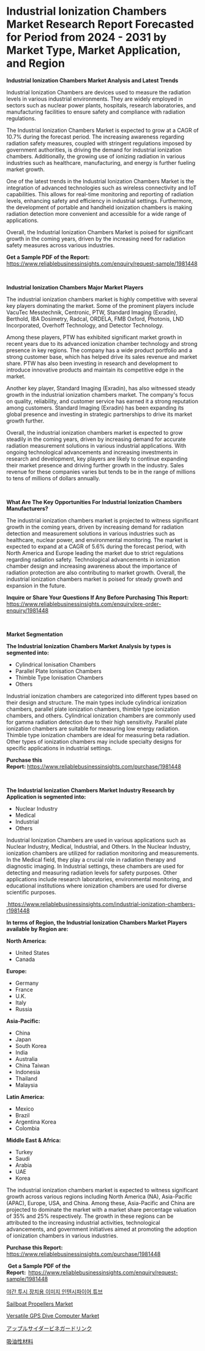 <p><h1>Industrial Ionization Chambers Market Research Report Forecasted for Period from 2024 -  2031 by Market Type, Market Application, and Region</h1></p><p><strong>Industrial Ionization Chambers Market Analysis and Latest Trends</strong></p>
<p><p>Industrial Ionization Chambers are devices used to measure the radiation levels in various industrial environments. They are widely employed in sectors such as nuclear power plants, hospitals, research laboratories, and manufacturing facilities to ensure safety and compliance with radiation regulations.</p><p>The Industrial Ionization Chambers Market is expected to grow at a CAGR of 10.7% during the forecast period. The increasing awareness regarding radiation safety measures, coupled with stringent regulations imposed by government authorities, is driving the demand for industrial ionization chambers. Additionally, the growing use of ionizing radiation in various industries such as healthcare, manufacturing, and energy is further fueling market growth.</p><p>One of the latest trends in the Industrial Ionization Chambers Market is the integration of advanced technologies such as wireless connectivity and IoT capabilities. This allows for real-time monitoring and reporting of radiation levels, enhancing safety and efficiency in industrial settings. Furthermore, the development of portable and handheld ionization chambers is making radiation detection more convenient and accessible for a wide range of applications.</p><p>Overall, the Industrial Ionization Chambers Market is poised for significant growth in the coming years, driven by the increasing need for radiation safety measures across various industries.</p></p>
<p><strong>Get a Sample PDF of the Report:&nbsp;</strong> <a href="https://www.reliablebusinessinsights.com/enquiry/request-sample/1981448">https://www.reliablebusinessinsights.com/enquiry/request-sample/1981448</a></p>
<p>&nbsp;</p>
<p><strong>Industrial Ionization Chambers Major Market Players</strong></p>
<p><p>The industrial ionization chambers market is highly competitive with several key players dominating the market. Some of the prominent players include VacuTec Messtechnik, Centronic, PTW, Standard Imaging (Exradin), Berthold, IBA Dosimetry, Radcal, ORDELA, FMB Oxford, Photonis, LND Incorporated, Overhoff Technology, and Detector Technology.</p><p>Among these players, PTW has exhibited significant market growth in recent years due to its advanced ionization chamber technology and strong presence in key regions. The company has a wide product portfolio and a strong customer base, which has helped drive its sales revenue and market share. PTW has also been investing in research and development to introduce innovative products and maintain its competitive edge in the market.</p><p>Another key player, Standard Imaging (Exradin), has also witnessed steady growth in the industrial ionization chambers market. The company's focus on quality, reliability, and customer service has earned it a strong reputation among customers. Standard Imaging (Exradin) has been expanding its global presence and investing in strategic partnerships to drive its market growth further.</p><p>Overall, the industrial ionization chambers market is expected to grow steadily in the coming years, driven by increasing demand for accurate radiation measurement solutions in various industrial applications. With ongoing technological advancements and increasing investments in research and development, key players are likely to continue expanding their market presence and driving further growth in the industry. Sales revenue for these companies varies but tends to be in the range of millions to tens of millions of dollars annually.</p></p>
<p>&nbsp;</p>
<p><strong>What Are The Key Opportunities For Industrial Ionization Chambers Manufacturers?</strong></p>
<p><p>The industrial ionization chambers market is projected to witness significant growth in the coming years, driven by increasing demand for radiation detection and measurement solutions in various industries such as healthcare, nuclear power, and environmental monitoring. The market is expected to expand at a CAGR of 5.6% during the forecast period, with North America and Europe leading the market due to strict regulations regarding radiation safety. Technological advancements in ionization chamber design and increasing awareness about the importance of radiation protection are also contributing to market growth. Overall, the industrial ionization chambers market is poised for steady growth and expansion in the future.</p></p>
<p><strong>Inquire or Share Your Questions If Any Before Purchasing This Report:</strong> <a href="https://www.reliablebusinessinsights.com/enquiry/pre-order-enquiry/1981448">https://www.reliablebusinessinsights.com/enquiry/pre-order-enquiry/1981448</a></p>
<p>&nbsp;</p>
<p><strong>Market Segmentation</strong></p>
<p><strong>The Industrial Ionization Chambers Market Analysis by types is segmented into:</strong></p>
<p><ul><li>Cylindrical Ionisation Chambers</li><li>Parallel Plate Ionisation Chambers</li><li>Thimble Type Ionisation Chambers</li><li>Others</li></ul></p>
<p><p>Industrial ionization chambers are categorized into different types based on their design and structure. The main types include cylindrical ionization chambers, parallel plate ionization chambers, thimble type ionization chambers, and others. Cylindrical ionization chambers are commonly used for gamma radiation detection due to their high sensitivity. Parallel plate ionization chambers are suitable for measuring low energy radiation. Thimble type ionization chambers are ideal for measuring beta radiation. Other types of ionization chambers may include specialty designs for specific applications in industrial settings.</p></p>
<p><strong>Purchase this Report:&nbsp;</strong><a href="https://www.reliablebusinessinsights.com/purchase/1981448">https://www.reliablebusinessinsights.com/purchase/1981448</a></p>
<p>&nbsp;</p>
<p><strong>The Industrial Ionization Chambers Market Industry Research by Application is segmented into:</strong></p>
<p><ul><li>Nuclear Industry</li><li>Medical</li><li>Industrial</li><li>Others</li></ul></p>
<p><p>Industrial Ionization Chambers are used in various applications such as Nuclear Industry, Medical, Industrial, and Others. In the Nuclear Industry, ionization chambers are utilized for radiation monitoring and measurements. In the Medical field, they play a crucial role in radiation therapy and diagnostic imaging. In Industrial settings, these chambers are used for detecting and measuring radiation levels for safety purposes. Other applications include research laboratories, environmental monitoring, and educational institutions where ionization chambers are used for diverse scientific purposes.</p></p>
<p><a href="https://www.reliablebusinessinsights.com/industrial-ionization-chambers-r1981448">&nbsp;https://www.reliablebusinessinsights.com/industrial-ionization-chambers-r1981448</a></p>
<p><strong>In terms of Region, the Industrial Ionization Chambers Market Players available by Region are:</strong></p>
<p>
    <p> <strong> North America: </strong>
        <ul>
            <li>United States</li>
            <li>Canada</li>
        </ul>
        </p> 
    <p> <strong> Europe: </strong>
        <ul>
            <li>Germany</li>
            <li>France</li>
            <li>U.K.</li>
            <li>Italy</li>
            <li>Russia</li>
        </ul>
        </p> 
    <p> <strong> Asia-Pacific: </strong>
        <ul>
            <li>China</li>
            <li>Japan</li>
            <li>South Korea</li>
            <li>India</li>
            <li>Australia</li>
            <li>China Taiwan</li>
            <li>Indonesia</li>
            <li>Thailand</li>
            <li>Malaysia</li>
        </ul>
        </p> 
    <p> <strong> Latin America: </strong>
        <ul>
            <li>Mexico</li>
            <li>Brazil</li>
            <li>Argentina Korea</li>
            <li>Colombia</li>
        </ul>
        </p> 
    <p> <strong> Middle East & Africa: </strong>
        <ul>
            <li>Turkey</li>
            <li>Saudi</li>
            <li>Arabia</li>
            <li>UAE</li>
            <li>Korea</li>
        </ul>
    </p>
    </p>
<p><p>The industrial ionization chambers market is expected to witness significant growth across various regions including North America (NA), Asia-Pacific (APAC), Europe, USA, and China. Among these, Asia-Pacific and China are projected to dominate the market with a market share percentage valuation of 35% and 25% respectively. The growth in these regions can be attributed to the increasing industrial activities, technological advancements, and government initiatives aimed at promoting the adoption of ionization chambers in various industries.</p></p>
<p><strong>Purchase this Report: </strong><a href="https://www.reliablebusinessinsights.com/purchase/1981448">https://www.reliablebusinessinsights.com/purchase/1981448</a></p>
<p>&nbsp;<strong>Get a Sample PDF of the Report:&nbsp;&nbsp;</strong><a href="https://www.reliablebusinessinsights.com/enquiry/request-sample/1981448">https://www.reliablebusinessinsights.com/enquiry/request-sample/1981448</a></p>
<p><strong></strong></p>
<p><p><a href="https://github.com/shampaakter36/Market-Research-Report-List-1/blob/main/4288487178369.md">야간 투시 장치용 이미지 인텐시파이어 튜브</a></p><p><a href="https://github.com/SheilaBruen2023/Market-Research-Report-List-1/blob/main/sailboat-propellers-market.md">Sailboat Propellers Market</a></p><p><a href="https://www.linkedin.com/pulse/versatile-gps-dive-computer-market-global-regional-analysis-yku0c">Versatile GPS Dive Computer Market</a></p><p><a href="https://github.com/hardee896/Market-Research-Report-List-2/blob/main/8223886165243.md">アップルサイダービネガードリンク</a></p><p><a href="https://github.com/ReyesKohler20231/Market-Research-Report-List-2/blob/main/5067256165242.md">吸油性材料</a></p></p>